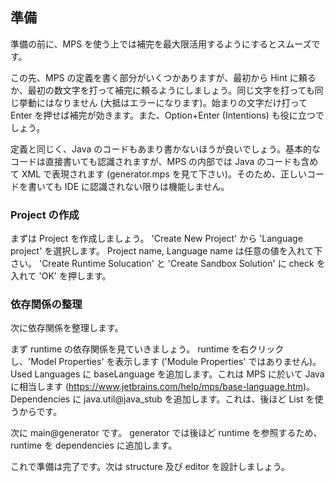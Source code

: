 ## 準備

準備の前に、MPS を使う上では補完を最大限活用するようにするとスムーズです。

この先、MPS の定義を書く部分がいくつかありますが、最初から Hint に頼るか、最初の数文字を打って補完に頼るようにしましょう。同じ文字を打っても同じ挙動にはなりません (大抵はエラーになります)。始まりの文字だけ打って Enter を押せば補完が効きます。また、Option+Enter (Intentions) も役に立つでしょう。

定義と同じく、Java のコードもあまり書かないほうが良いでしょう。基本的なコードは直接書いても認識されますが、MPS の内部では Java のコードも含めて XML で表現されます (generator.mps を見て下さい)。そのため、正しいコードを書いても IDE に認識されない限りは機能しません。

### Project の作成

まずは Project を作成しましょう。
'Create New Project' から 'Language project' を選択します。
Project name, Language name は任意の値を入れて下さい。
'Create Runtime Solucation' と 'Create Sandbox Solution' に check を入れて 'OK' を押します。

### 依存関係の整理

次に依存関係を整理します。

まず runtime の依存関係を見ていきましょう。
runtime を右クリックし、'Model Properties' を表示します ('Module Properties' ではありません)。
Used Languages に baseLanguage を追加します。これは MPS に於いて Java に相当します (https://www.jetbrains.com/help/mps/base-language.htm)。
Dependencies に java.util@java_stub を追加します。これは、後ほど List を使うからです。

次に main@generator です。
generator では後ほど runtime を参照するため、runtime を dependencies に追加します。

これで準備は完了です。次は structure 及び editor を設計しましょう。

